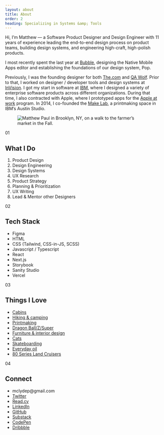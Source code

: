 ```yaml
---
layout: about
title: About
order: 2
heading: Specializing in Systems &amp; Tools
---
```


<div class="c-grid__half">
  <section class="c-grid__half--item">
    <p>Hi, I’m Matthew — a Software Product Designer and Design Engineer with 11 years of experience leading the end-to-end design process on product teams, building design systems, and engineering high-craft, high-polish products.</p>
    <p>I most recently spent the last year at <a href="https://www.bubble.io/" target="_blank">Bubble</a>, designing the Native Mobile Apps editor and establishing the foundations of our design system, Pop.</p>
    <p>Previously, I was the founding designer for both <a href="https://www.the.com/" target="_blank">The.com</a> and <a href="https://www.qawolf.com/" target="_blank">QA Wolf</a>. Prior to that, I worked on designer / developer tools and design systems at <a href="https://www.invisionapp.com/" target="_blank">InVision</a>. I got my start in software at <a href="https://www.ibm.com/design/" target="_blank">IBM</a>, where I designed a variety of enterprise software products across different organizations. During that time, I also contracted with Apple, where I prototyped apps for the <a href="https://www.apple.com/business/" target="_blank">Apple at work</a> program. In 2014, I co-founded the <a href="https://www.instagram.com/make.lab/" target="_blank">Make Lab</a>, a printmaking space in IBM’s Austin Studio.</p>
  </section>
  <figure class="c-grid__half--item c-grid__mt">
    <picture>
      <img src="../images/about/matthew-brooklyn.png" alt="Matthew Paul in Brooklyn, NY, on a walk to the farmer’s market in the Fall." />
    </picture>
  </figure>
</div>
<div class="c-grid__half-section">
  <section>
    <p class="c-about__list-number">01</p>
    <h2 class="c-about__list-header">What I Do</h2>
    <ol>
      <li>Product Design</li>
      <li>Design Engineering</li>
      <li>Design Systems</li>
      <li>UX Research</li>
      <li>Product Strategy</li>
      <li>Planning & Prioritization</li>
      <li>UX Writing</li>
      <li>Lead & Mentor other Designers</li>
    </ol>
  </section>
  <section>
    <p class="c-about__list-number">02</p>
    <h2 class="c-about__list-header">Tech Stack</h2>
    <ul>
      <li>Figma</li>
      <li>HTML</li>
      <li>CSS (Tailwind, CSS-in-JS, SCSS)</li>
      <li>Javascript / Typescript</li>
      <li>React</li>
      <li>Next.js</li>
      <li>Storybook</li>
      <li>Sanity Studio</li>
      <li>Vercel</li>
    </ul>
  </section>
  <section>
    <p class="c-about__list-number">03</p>
    <h2 class="c-about__list-header">Things I Love</h2>
    <ul class="ul--square">
      <li><a href="https://www.cosmos.so/matthewctraul/cabins" target="blank">Cabins</a></li>
      <li><a href="https://www.cosmos.so/matthewctraul/hiking-%26-camping" target="blank">Hiking & camping</a></li>
      <li><a href="https://www.cosmos.so/matthewctraul/printmaking" target="blank">Printmaking</a></li>
      <li><a href="https://www.cosmos.so/matthewctraul/dragon-ball" target="_blank">Dragon Ball/Z/Super</a></li>
      <li><a href="https://www.cosmos.so/matthewctraul/furniture-design" target="blank">Furniture & interior design</a></li>
      <li><a href="https://www.cosmos.so/matthewctraul/cats" target="blank">Cats</a></li>
      <li><a href="https://www.cosmos.so/matthewctraul/skateboarding" target="_blank">Skateboarding</a></li>
      <li><a href="https://everydayoil.com/products/everyday-oil-mainstay-blend?variant=7540908227" target="_blank">Everyday oil</a></li>
      <li><a href="https://www.cosmos.so/matthewctraul/80-series-land-cruisers" target="_blank">80 Series Land Cruisers</a></li>
    </ul>
  </section>
  <section>
    <p class="c-about__list-number">04</p>
    <h2 class="c-about__list-header">Connect</h2>
    <ul class="ul--circle">
      <li>mclydep@gmail.com</li>
      <li><a href="https://x.com/matthewctraul" target="_blank">Twitter</a></li>
      <li><a href="https://read.cv/matthewctraul" target="_blank">Read.cv</a></li>
      <li><a href="https://www.linkedin.com/in/matthew-c-paul/" target="_blank">LinkedIn</a></li>
      <li><a href="https://github.com/matthewcpaul" target="_blank">GitHub</a></li>
      <li><a href="https://substack.com/@matthewctraul" target="_blank">Substack</a></li>
      <li><a href="https://codepen.io/matthewctraul/pens/popular" target="_blank">CodePen</a></li>
      <li><a href="https://dribbble.com/matthewctraul" target="_blank">Dribbble</a></li>
    </ul>
  </section>
</div>